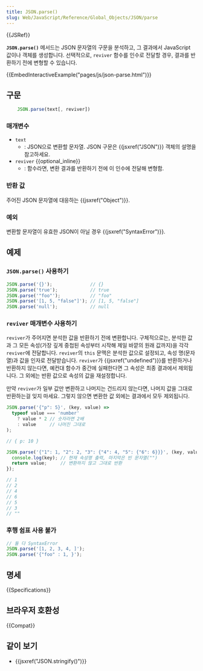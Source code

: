 ```yaml
---
title: JSON.parse()
slug: Web/JavaScript/Reference/Global_Objects/JSON/parse
---
```

{{JSRef}}

**`JSON.parse()`** 메서드는 JSON 문자열의 구문을 분석하고, 그 결과에서 JavaScript 값이나 객체를 생성합니다. 선택적으로, `reviver` 함수를 인수로 전달할 경우, 결과를 반환하기 전에 변형할 수 있습니다.

{{EmbedInteractiveExample("pages/js/json-parse.html")}}

## 구문

```js
    JSON.parse(text[, reviver])
```

### 매개변수

- `text`
  - : JSON으로 변환할 문자열. JSON 구문은 {{jsxref("JSON")}} 객체의 설명을 참고하세요.
- `reviver` {{optional_inline}}
  - : 함수라면, 변환 결과를 반환하기 전에 이 인수에 전달해 변형함.

### 반환 값

주어진 JSON 문자열에 대응하는 {{jsxref("Object")}}.

### 예외

변환할 문자열이 유효한 JSON이 아닐 경우 {{jsxref("SyntaxError")}}.

## 예제

### `JSON.parse()` 사용하기

```js
JSON.parse('{}');              // {}
JSON.parse('true');            // true
JSON.parse('"foo"');           // "foo"
JSON.parse('[1, 5, "false"]'); // [1, 5, "false"]
JSON.parse('null');            // null
```

### `reviver` 매개변수 사용하기

`reviver`가 주어지면 분석한 값을 반환하기 전에 변환합니다. 구체적으로는, 분석한 값과 그 모든 속성(가장 깊게 중첩된 속성부터 시작해 제일 바깥의 원래 값까지)을 각각 `reviver`에 전달합니다. `reviver`의 `this` 문맥은 분석한 값으로 설정되고, 속성 명(문자열)과 값을 인자로 전달받습니다. `reviver`가 {{jsxref("undefined")}}를 반환하거나 반환하지 않는다면, 예컨대 함수가 중간에 실패한다면 그 속성은 최종 결과에서 제외됩니다. 그 외에는 반환 값으로 속성의 값을 재설정합니다.

만약 `reviver`가 일부 값만 변환하고 나머지는 건드리지 않는다면, 나머지 값을 그대로 반환하는걸 잊지 마세요. 그렇지 않으면 변환한 값 외에는 결과에서 모두 제외됩니다.

```js
JSON.parse('{"p": 5}', (key, value) =>
  typeof value === 'number'
    ? value * 2 // 숫자라면 2배
    : value     // 나머진 그대로
);

// { p: 10 }

JSON.parse('{"1": 1, "2": 2, "3": {"4": 4, "5": {"6": 6}}}', (key, value) => {
  console.log(key); // 현재 속성명 출력, 마지막은 빈 문자열("")
  return value;     // 변환하지 않고 그대로 반환
});

// 1
// 2
// 4
// 6
// 5
// 3
// ""
```

### 후행 쉼표 사용 불가

```js example-bad
// 둘 다 SyntaxError
JSON.parse('[1, 2, 3, 4, ]');
JSON.parse('{"foo" : 1, }');
```

## 명세

{{Specifications}}

## 브라우저 호환성

{{Compat}}

## 같이 보기

- {{jsxref("JSON.stringify()")}}
